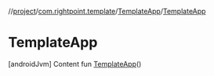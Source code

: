 //[project](../../index.md)/[com.rightpoint.template](../index.md)/[TemplateApp](index.md)/[TemplateApp](-template-app.md)



# TemplateApp
[androidJvm]
Content
fun [TemplateApp](-template-app.md)()
